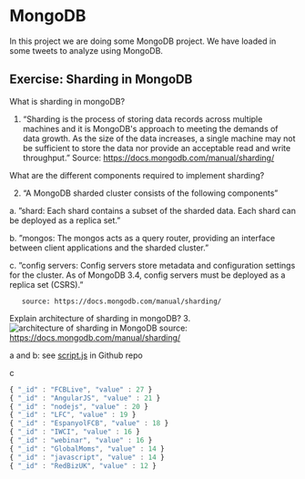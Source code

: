 # MongoDB
In this project we are doing some MongoDB project. We have loaded in some tweets to analyze using MongoDB.

## Exercise:	Sharding	in	MongoDB	
What is sharding in mongoDB?
1. “Sharding is the process of storing data records across multiple machines and it is MongoDB's approach to meeting the demands of data growth. As the size of the data increases, a single machine may not be sufficient to store the data nor provide an acceptable read and write throughput.”
Source: https://docs.mongodb.com/manual/sharding/

What are the different components required to implement sharding?

2. “A MongoDB sharded cluster consists of the following components”

a. ”shard: Each shard contains a subset of the sharded data. Each shard can be deployed as a replica set.”

b. ”mongos: The mongos acts as a query router, providing an interface between client applications and the sharded cluster.”

c. ”config servers: Config servers store metadata and configuration settings for the cluster. As of MongoDB 3.4, config servers must be deployed as a replica set (CSRS).”
        
       source: https://docs.mongodb.com/manual/sharding/
        
Explain architecture of sharding in mongoDB?
3. ![architecture of sharding in MongoDB](https://docs.mongodb.com/manual/_images/sharded-cluster-production-architecture.bakedsvg.svg "architecture of sharding in MongoDB")
source: https://docs.mongodb.com/manual/sharding/

a and b: see [script.js](https://github.com/lakridserne/mongodb/blob/master/script.js) in Github repo

c

```javascript
{ "_id" : "FCBLive", "value" : 27 }
{ "_id" : "AngularJS", "value" : 21 }
{ "_id" : "nodejs", "value" : 20 }
{ "_id" : "LFC", "value" : 19 }
{ "_id" : "EspanyolFCB", "value" : 18 }
{ "_id" : "IWCI", "value" : 16 }
{ "_id" : "webinar", "value" : 16 }
{ "_id" : "GlobalMoms", "value" : 14 }
{ "_id" : "javascript", "value" : 14 }
{ "_id" : "RedBizUK", "value" : 12 }
```
